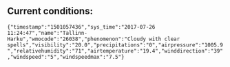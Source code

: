 ## Current conditions: 
 ``` {"timestamp":"1501057436","sys_time":"2017-07-26 11:24:47","name":"Tallinn-Harku","wmocode":"26038","phenomenon":"Cloudy with clear spells","visibility":"20.0","precipitations":"0","airpressure":"1005.9","relativehumidity":"71","airtemperature":"19.4","winddirection":"39","windspeed":"5","windspeedmax":"7.5"} ```
